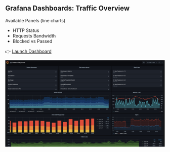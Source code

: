 ## Grafana Dashboards: Traffic Overview

Available Panels (line charts)

* HTTP Status
* Requests Bandwidth
* Blocked vs Passed

👉 [Launch Dashboard](https://[[HOST_SUBDOMAIN]]-30300-[[KATACODA_HOST]].environments.katacoda.com/d/RF_rRJIGk/traffic-overview?orgId=1&from=now-5m&to=now)

![Grafana Screenshot](./assets/grafana-real_time_screenshot.jpg)


